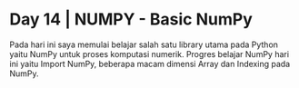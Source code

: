 # Day 14 | NUMPY - Basic NumPy
Pada hari ini saya memulai belajar salah satu library utama pada Python yaitu NumPy untuk proses komputasi numerik. Progres belajar NumPy hari ini yaitu Import NumPy, beberapa macam dimensi Array dan Indexing pada NumPy.